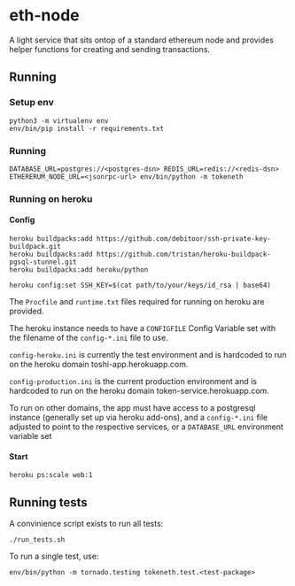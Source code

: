 # eth-node

A light service that sits ontop of a standard ethereum node and provides helper functions for creating and sending transactions.

## Running

### Setup env

```
python3 -m virtualenv env
env/bin/pip install -r requirements.txt
```

### Running

```
DATABASE_URL=postgres://<postgres-dsn> REDIS_URL=redis://<redis-dsn> ETHERERUM_NODE_URL=<jsonrpc-url> env/bin/python -m tokeneth
```

### Running on heroku

#### Config

```
heroku buildpacks:add https://github.com/debitoor/ssh-private-key-buildpack.git
heroku buildpacks:add https://github.com/tristan/heroku-buildpack-pgsql-stunnel.git
heroku buildpacks:add heroku/python

heroku config:set SSH_KEY=$(cat path/to/your/keys/id_rsa | base64)
```

The `Procfile` and `runtime.txt` files required for running on heroku
are provided.

The heroku instance needs to have a `CONFIGFILE` Config Variable set
with the filename of the `config-*.ini` file to use.

`config-heroku.ini` is currently the test environment and is hardcoded
to run on the heroku domain toshi-app.herokuapp.com.

`config-production.ini` is the current production environment and is
hardcoded to run on the heroku domain token-service.herokuapp.com.

To run on other domains, the app must have access to a postgresql
instance (generally set up via heroku add-ons), and a `config-*.ini`
file adjusted to point to the respective services, or a `DATABASE_URL`
environment variable set

#### Start

```
heroku ps:scale web:1
```

## Running tests

A convinience script exists to run all tests:
```
./run_tests.sh
```

To run a single test, use:

```
env/bin/python -m tornado.testing tokeneth.test.<test-package>
```
